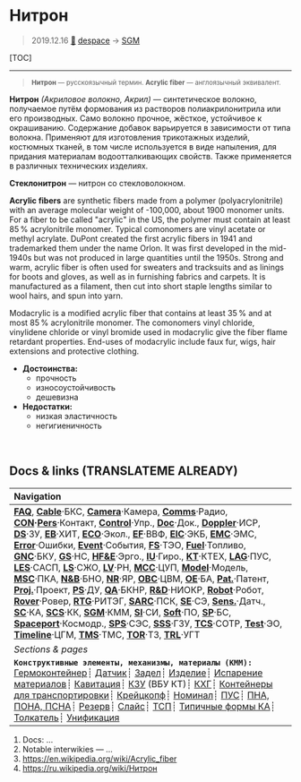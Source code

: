 # Нитрон
> 2019.12.16 [🚀](../index/index.md) [despace](index.md) → [SGM](sgm.md)

[TOC]

---

> <small>**Нитрон** — русскоязычный термин. **Acrylic fiber** — англоязычный эквивалент.</small>

**Нитрон** *(Акриловое волокно, Акрил)* — синтетическое волокно, получаемое путём формования из растворов полиакрилонитрила или его производных. Само волокно прочное, жёсткое, устойчивое к окрашиванию. Содержание добавок варьируется в зависимости от типа волокна. Применяют для изготовления трикотажных изделий, костюмных тканей, в том числе используется в виде напыления, для придания материалам водоотталкивающих свойств. Также применяется в различных технических изделиях.

**Стеклонитрон** — нитрон со стекловолокном.

**Acrylic fibers** are synthetic fibers made from a polymer (polyacrylonitrile) with an average molecular weight of -100,000, about 1900 monomer units. For a fiber to be called "acrylic" in the US, the polymer must contain at least 85 % acrylonitrile monomer. Typical comonomers are vinyl acetate or methyl acrylate. DuPont created the first acrylic fibers in 1941 and trademarked them under the name Orlon. It was first developed in the mid-1940s but was not produced in large quantities until the 1950s. Strong and warm, acrylic fiber is often used for sweaters and tracksuits and as linings for boots and gloves, as well as in furnishing fabrics and carpets. It is manufactured as a filament, then cut into short staple lengths similar to wool hairs, and spun into yarn.

Modacrylic is a modified acrylic fiber that contains at least 35 % and at most 85 % acrylonitrile monomer. The comonomers vinyl chloride, vinylidene chloride or vinyl bromide used in modacrylic give the fiber flame retardant properties. End-uses of modacrylic include faux fur, wigs, hair extensions and protective clothing.

   - **Достоинства:**
      - прочность
      - износоустойчивость
      - дешевизна
   - **Недостатки:**
      - низкая эластичность
      - негигиеничность



<p style="page-break-after:always"> </p>

## Docs & links (TRANSLATEME ALREADY)
|Navigation|
|:--|
|**[FAQ](faq.md)**, **[Cable](cable.md)**·БКС, **[Camera](cam.md)**·Камера, **[Comms](comms.md)**·Радио, **[CON](contact.md)·[Pers](person.md)**·Контакт, **[Control](control.md)**·Упр., **[Doc](doc.md)**·Док., **[Doppler](doppler.md)**·ИСР, **[DS](ds.md)**·ЗУ, **[EB](eb.md)**·ХИТ, **[ECO](ecology.md)**·Экол., **[EF](ef.md)**·ВВФ, **[ElC](elc.md)**·ЭКБ, **[EMC](emc.md)**·ЭМС, **[Error](error.md)**·Ошибки, **[Event](event.md)**·События, **[FS](fs.md)**·ТЭО, **[Fuel](fuel.md)**·Топливо, **[GNC](gnc.md)**·БКУ, **[GS](scs.md)**·НС, **[HF&E](hfe.md)**·Эрго., **[IU](iu.md)**·Гиро., **[KT](kt.md)**·КТЕХ, **[LAG](lag.md)**·ПУC, **[LES](les.md)**·САСП, **[LS](ls.md)**·СЖО, **[LV](lv.md)**·РН, **[MCC](mcc.md)**·ЦУП, **[Model](model.md)**·Модель, **[MSC](sc.md)**·ПКА, **[N&B](nnb.md)**·БНО, **[NR](nr.md)**·ЯР, **[OBC](obc.md)**·ЦВМ, **[OE](oe.md)**·БА, **[Pat.](патент.md)**·Патент, **[Proj.](project.md)**·Проект, **[PS](ps.md)**·ДУ, **[QA](qa.md)**·БКНР, **[R&D](rnd.md)**·НИОКР, **[Robot](robotics.md)**·Робот, **[Rover](rover.md)**·Ровер, **[RTG](rtg.md)**·РИТЭГ, **[SARC](sarc.md)**·ПСК, **[SE](se.md)**·СЭ, **[Sens.](sensor.md)**·Датч., **[SC](sc.md)**·КА, **[SCS](scs.md)**·КК, **[SGM](sgm.md)**·КММ, **[SI](si.md)**·СИ, **[Soft](soft.md)**·ПО, **[SP](sp.md)**·БС, **[Spaceport](spaceport.md)**·Космодр., **[SPS](sps.md)**·СЭС, **[SSS](sss.md)**·ГЗУ, **[TCS](tcs.md)**·СОТР, **[Test](test.md)**·ЭО, **[Timeline](timeline.md)**·ЦГМ, **[TMS](tms.md)**·ТМС, **[TOR](tor.md)**·ТЗ, **[TRL](trl.md)**·УГТ|
|*Sections & pages*|
|**`Конструктивные элементы, механизмы, материалы (КММ):`**<br> [Гермоконтейнер](гермоконтейнер.md)┊ [Датчик](sensor.md)┊ [Задел](margin.md)┊ [Изделие](unit.md)┊ [Испарение материалов](mat_sublime.md)┊ [Кавитация](cavitation.md)┊ [КЗУ](cinu.md) (ВБУ КТ)┊ [КХГ](cgs.md)┊ [Контейнеры для транспортировки](ship_contain.md)┊ [Крейцкопф](crosshead.md)┊ [Номинал](nominal.md)┊ [ПУС](lag.md)┊ [ПНА, ПОНА, ПСНА](aiad.md)┊ [Резерв](reserve.md)┊ [Слайс](слайс.md)┊ [ТСП](tsp.md)┊ [Типичные формы КА](sc_ts.md)┊ [Толкатель](толкатель.md)┊ [Унификация](commonality.md)|

   1. Docs: …
   1. Notable interwikies — …
   1. <https://en.wikipedia.org/wiki/Acrylic_fiber>
   1. <https://ru.wikipedia.org/wiki/Нитрон>
